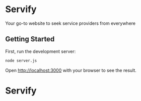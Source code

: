 # Servify
Your go-to website to seek service providers from everywhere

## Getting Started

First, run the development server:

```bash
node server.js
```

Open [http://localhost:3000](http://localhost:3000) with your browser to see the result.
# Servify
